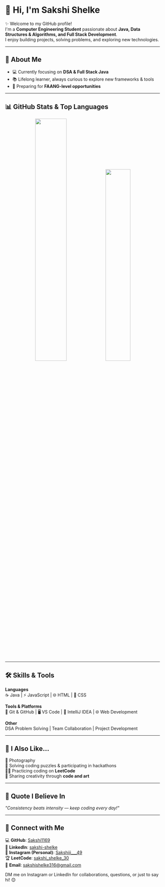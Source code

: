 # 👋 Hi, I'm Sakshi Shelke  

✨ Welcome to my GitHub profile!  
I'm a **Computer Engineering Student** passionate about **Java, Data Structures & Algorithms, and Full Stack Development**.  
I enjoy building projects, solving problems, and exploring new technologies.  

---

## 🌟 About Me  
- 💻 Currently focusing on **DSA & Full Stack Java**  
- 📚 Lifelong learner, always curious to explore new frameworks & tools  
- 🎯 Preparing for **FAANG-level opportunities**  

---
## 📊 GitHub Stats & Top Languages
<p align="center">
  <img src="https://github-readme-stats.vercel.app/api?username=Sakshi1169&show_icons=true&count_private=true&theme=radical&cache_seconds=3600&v=1" width="45%" />
  <img src="https://github-readme-stats.vercel.app/api/top-langs/?username=Sakshi1169&langs_count=6&layout=compact&theme=radical&cache_seconds=3600&v=1" width="40%" />
</p>





---

## 🛠️ Skills & Tools  
**Languages**  
☕ Java | ⚡ JavaScript | 🌐 HTML | 🎨 CSS  

**Tools & Platforms**  
🔹 Git & GitHub | 🖥️ VS Code | 🔹 IntelliJ IDEA | 🌐 Web Development  

**Other**  
DSA Problem Solving | Team Collaboration | Project Development

---

## 💙 I Also Like...  
📸 Photography  
🧩 Solving coding puzzles & participating in hackathons  
👩‍💻 Practicing coding on **LeetCode**  
🎨 Sharing creativity through **code and art**  

---

## 🌟 Quote I Believe In  
*"Consistency beats intensity — keep coding every day!"*  

---

## 🔗 Connect with Me  
💻 **GitHub**: [Sakshi1169](https://github.com/Sakshi1169)  
💼 **LinkedIn**: [sakshi-shelke](https://www.linkedin.com/in/sakshi-shelke-003979298/)  
📸 **Instagram (Personal)**: [Sakshiii___49](https://instagram.com/sakshiii___49/)  
🏆 **LeetCode**: [sakshi_shelke_30](https://leetcode.com/u/sakshi_shelke_30/)  
📧 **Email**: [sakshishelke316@gmail.com](mailto:sakshishelke316@gmail.com)  

DM me on Instagram or LinkedIn for collaborations, questions, or just to say hi! 😊
